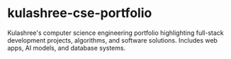 # kulashree-cse-portfolio
 Kulashree's computer science engineering portfolio highlighting full-stack development projects, algorithms, and software solutions. Includes web apps, AI models, and database systems.

